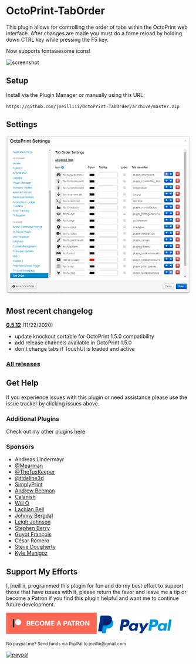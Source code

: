 # OctoPrint-TabOrder

This plugin allows for controlling the order of tabs within the OctoPrint web interface. After changes are made you must do a force reload by holding down CTRL key while pressing the F5 key.

Now supports fontawesome icons!

![screenshot](tab_icons.png)

## Setup

Install via the Plugin Manager or manually using this URL:

    https://github.com/jneilliii/OctoPrint-TabOrder/archive/master.zip

## Settings

![screenshot](settings.png)

## Most recent changelog

**[0.5.12](https://github.com/jneilliii/OctoPrint-TabOrder/releases/tag/0.5.12)** (11/22/2020)

* update knockout sortable for OctoPrint 1.5.0 compatibility
* add release channels available in OctoPrint 1.5.0
* don't change tabs if TouchUI is loaded and active

### [All releases](https://github.com/jneilliii/OctoPrint-TabOrder/releases)

## Get Help

If you experience issues with this plugin or need assistance please use the issue tracker by clicking issues above.

### Additional Plugins

Check out my other plugins [here](https://plugins.octoprint.org/by_author/#jneilliii)

### Sponsors
- Andreas Lindermayr
- [@Mearman](https://github.com/Mearman)
- [@TheTuxKeeper](https://github.com/thetuxkeeper)
- [@tideline3d](https://github.com/tideline3d/)
- [SimplyPrint](https://simplyprint.dk/)
- [Andrew Beeman](https://github.com/Kiendeleo)
- [Calanish](https://github.com/calanish)
- [Will O](https://github.com/4wrxb)
- [Lachlan Bell](https://lachy.io/)
- [Johnny Bergdal](https://github.com/bergdahl)
- [Leigh Johnson](https://github.com/leigh-johnson)
- [Stephen Berry](https://github.com/berrystephenw)
- [Guyot François](https://github.com/iFrostizz)
- César Romero
- [Steve Dougherty](https://github.com/Thynix)
- [Kyle Menigoz](https://menigoz.me)
## Support My Efforts
I, jneilliii, programmed this plugin for fun and do my best effort to support those that have issues with it, please return the favor and leave me a tip or become a Patron if you find this plugin helpful and want me to continue future development.

[![Patreon](patreon-with-text-new.png)](https://www.patreon.com/jneilliii) [![paypal](paypal-with-text.png)](https://paypal.me/jneilliii)

<small>No paypal.me? Send funds via PayPal to jneilliii&#64;gmail&#46;com</small>

[![paypal](https://www.paypalobjects.com/en_US/i/btn/btn_donateCC_LG.gif)](https://paypal.me/jneilliii)


